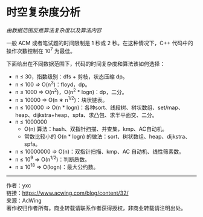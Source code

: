 # 时空复杂度分析

*由数据范围反推算法复杂度以及算法内容*

一般 ACM 或者笔试题的时间限制是 1 秒或 2 秒。在这种情况下，C++ 代码中的操作次数控制在 10<sup>7</sup> 为最佳。

下面给出在不同数据范围下，代码的时间复杂度和算法该如何选择：

- n ≤ 30，指数级别：dfs + 剪枝，状态压缩 dp。
- n ≤ 100 => O(n<sup>3</sup>)：floyd，dp。
- n ≤ 1000 => O(n<sup>2</sup>)，O(n<sup>2</sup> * logn)：dp，二分。
- n ≤ 10000 => O(n ∗ n<sup>1/2</sup>)：块状链表。
- n ≤ 100000 => O(n * logn)：各种sort、线段树、树状数组、set/map、heap、dijkstra+heap、spfa、求凸包、求半平面交、二分。
- n ≤ 1000000
  - O(n) 算法：hash、双指针扫描、并查集，kmp、AC自动机。
  - 常数比较小的 O(n * logn) 的做法：sort、树状数组、heap、dijkstra、spfa。
- n ≤ 10000000 => O(n)：双指针扫描、kmp、AC 自动机、线性筛素数。
- n ≤ 10<sup>9</sup> => O(n<sup>1/2</sup>)：判断质数。
- n ≤ 10<sup>18</sup> => O(logn)：最大公约数。

---

作者：yxc    
链接：https://www.acwing.com/blog/content/32/    
来源：AcWing    
著作权归作者所有。商业转载请联系作者获得授权，非商业转载请注明出处。    